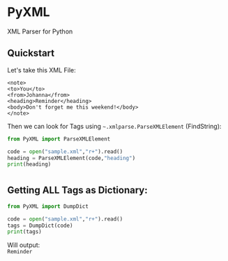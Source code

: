 # PyXML
XML Parser for Python

## Quickstart

Let's take this XML File:  
```
<note>
<to>You</to>
<from>Johanna</from>
<heading>Reminder</heading>
<body>Don't forget me this weekend!</body>
</note>
```

Then we can look for Tags using `~.xmlparse.ParseXMLElement` (FindString):  

```py
from PyXML import ParseXMLElement

code = open("sample.xml","r+").read()
heading = ParseXMLElement(code,"heading")
print(heading)
```
#
## Getting ALL Tags as Dictionary:
```py
from PyXML import DumpDict

code = open("sample.xml","r+").read()
tags = DumpDict(code)
print(tags)
```


Will output:  
`Reminder`  
